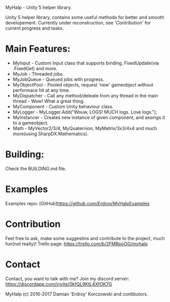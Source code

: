 MyHalp - Unity 5 helper library.

Unity 5 helper library, contains some useful methods for better and smooth developement.
Currently under reconstruction, see 'Contribution' for current progress and tasks.

# Main Features:
 - MyInput - Custom Input class that supports binding, FixedUpdate(via .FixedGet) and more.
 - MyJob - Threaded jobs.
 - MyJobQueue - Queued jobs with progress.
 - MyObjectPool - Pooled objects, request 'new' gameobject without performace hit at any time.
 - MyDispatcher - Call any method/deleate from any thread in the main thread - Wow! What a great thing.
 - MyComponent - Custom Unity behaviour class.
 - MyLogger - MyLogger.Add("Wouw, LOGS! MUCH logs. Love logs.");
 - MyInstancer - Creates new instance of given component, and assings it to a gameobject.
 - Math - MyVector2/3/4, MyQuaternion, MyMatrix/3x3/4x4 and much more(using SharpDX.Mathematics).

# Building:
Check the BUILDING.md file.

# Examples
Examples repo: [GitHub]https://github.com/Erdroy/MyHalpExamples

# Contribution
Feel free to ask, make some suggestins and contribute to the project, much fun(not really)!
Trello page: https://trello.com/b/2FMBpoOG/myhalp

# Contact
Contact, you want to talk with me? Join my discord server:
https://discordapp.com/invite/0kfQL9KtL4XfOK7G

MyHalp (c) 2016-2017 Damian 'Erdroy' Korczowski and contibutors.
